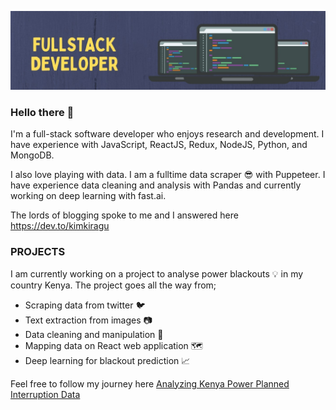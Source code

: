 [![Header](./images/header.jpeg "Header")](https://dev.to/kimkiragu)

### Hello there 👋

I'm a full-stack software developer who enjoys research and development. I have experience with JavaScript, ReactJS, Redux, NodeJS, Python, and MongoDB.

I also love playing with data. I am a fulltime data scraper :sunglasses: with Puppeteer. I have experience data cleaning and analysis with Pandas and currently working on deep learning with fast.ai.

The lords of blogging spoke to me and I answered here https://dev.to/kimkiragu

### PROJECTS

I am currently working on a project to analyse power blackouts :bulb: in my country Kenya. The project goes all the way from;

- Scraping data from twitter :bird:
- Text extraction from images :camera:
- Data cleaning and manipulation :ocean:
- Mapping data on React web application :world_map:
- Deep learning for blackout prediction :chart_with_upwards_trend:

Feel free to follow my journey here [Analyzing Kenya Power Planned Interruption Data](https://dev.to/kimkiragu/analyzing-kenya-power-planned-interruption-data-35j)
